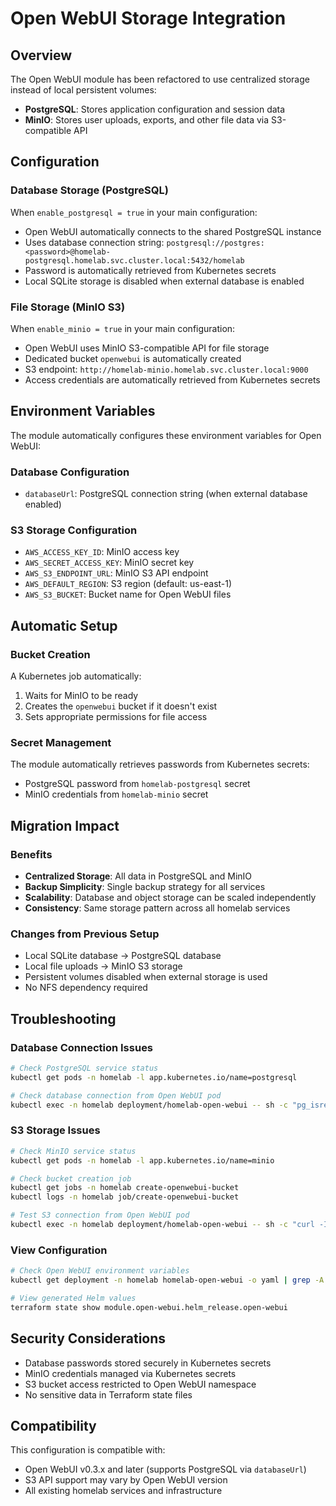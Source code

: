 # Open WebUI Storage Integration

## Overview

The Open WebUI module has been refactored to use centralized storage instead of local persistent volumes:

- **PostgreSQL**: Stores application configuration and session data
- **MinIO**: Stores user uploads, exports, and other file data via S3-compatible API

## Configuration

### Database Storage (PostgreSQL)

When `enable_postgresql = true` in your main configuration:

- Open WebUI automatically connects to the shared PostgreSQL instance
- Uses database connection string: `postgresql://postgres:<password>@homelab-postgresql.homelab.svc.cluster.local:5432/homelab`
- Password is automatically retrieved from Kubernetes secrets
- Local SQLite storage is disabled when external database is enabled

### File Storage (MinIO S3)

When `enable_minio = true` in your main configuration:

- Open WebUI uses MinIO S3-compatible API for file storage
- Dedicated bucket `openwebui` is automatically created
- S3 endpoint: `http://homelab-minio.homelab.svc.cluster.local:9000`
- Access credentials are automatically retrieved from Kubernetes secrets

## Environment Variables

The module automatically configures these environment variables for Open WebUI:

### Database Configuration
- `databaseUrl`: PostgreSQL connection string (when external database enabled)

### S3 Storage Configuration
- `AWS_ACCESS_KEY_ID`: MinIO access key
- `AWS_SECRET_ACCESS_KEY`: MinIO secret key  
- `AWS_S3_ENDPOINT_URL`: MinIO S3 API endpoint
- `AWS_DEFAULT_REGION`: S3 region (default: us-east-1)
- `AWS_S3_BUCKET`: Bucket name for Open WebUI files

## Automatic Setup

### Bucket Creation

A Kubernetes job automatically:
1. Waits for MinIO to be ready
2. Creates the `openwebui` bucket if it doesn't exist
3. Sets appropriate permissions for file access

### Secret Management

The module automatically retrieves passwords from Kubernetes secrets:
- PostgreSQL password from `homelab-postgresql` secret
- MinIO credentials from `homelab-minio` secret

## Migration Impact

### Benefits
- **Centralized Storage**: All data in PostgreSQL and MinIO
- **Backup Simplicity**: Single backup strategy for all services
- **Scalability**: Database and object storage can be scaled independently
- **Consistency**: Same storage pattern across all homelab services

### Changes from Previous Setup
- Local SQLite database → PostgreSQL database
- Local file uploads → MinIO S3 storage
- Persistent volumes disabled when external storage is used
- No NFS dependency required

## Troubleshooting

### Database Connection Issues
```bash
# Check PostgreSQL service status
kubectl get pods -n homelab -l app.kubernetes.io/name=postgresql

# Check database connection from Open WebUI pod
kubectl exec -n homelab deployment/homelab-open-webui -- sh -c "pg_isready -h homelab-postgresql -p 5432"
```

### S3 Storage Issues
```bash
# Check MinIO service status
kubectl get pods -n homelab -l app.kubernetes.io/name=minio

# Check bucket creation job
kubectl get jobs -n homelab create-openwebui-bucket
kubectl logs -n homelab job/create-openwebui-bucket

# Test S3 connection from Open WebUI pod
kubectl exec -n homelab deployment/homelab-open-webui -- sh -c "curl -I http://homelab-minio:9000"
```

### View Configuration
```bash
# Check Open WebUI environment variables
kubectl get deployment -n homelab homelab-open-webui -o yaml | grep -A 20 env:

# View generated Helm values
terraform state show module.open-webui.helm_release.open-webui
```

## Security Considerations

- Database passwords stored securely in Kubernetes secrets
- MinIO credentials managed via Kubernetes secrets  
- S3 bucket access restricted to Open WebUI namespace
- No sensitive data in Terraform state files

## Compatibility

This configuration is compatible with:
- Open WebUI v0.3.x and later (supports PostgreSQL via `databaseUrl`)
- S3 API support may vary by Open WebUI version
- All existing homelab services and infrastructure